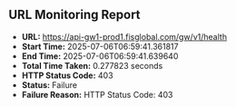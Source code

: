 ## URL Monitoring Report

- **URL:** https://api-gw1-prod1.fisglobal.com/gw/v1/health
- **Start Time:** 2025-07-06T06:59:41.361817
- **End Time:** 2025-07-06T06:59:41.639640
- **Total Time Taken:** 0.277823 seconds
- **HTTP Status Code:** 403
- **Status:** Failure
- **Failure Reason:** HTTP Status Code: 403
